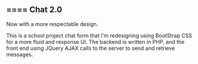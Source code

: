 ====
Chat 2.0
------
Now with a more respectable design.

This is a school project chat form that I'm redesigning using BootStrap CSS for a more fluid and response UI. The backend is written in PHP, and the front end using JQuery AJAX calls to the server to send and retrieve messages.
